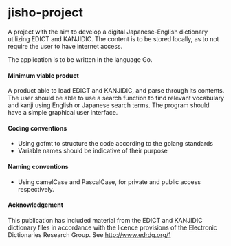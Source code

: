 # jisho-project

A project with the aim to develop a digital Japanese-English dictionary utilizing EDICT and KANJIDIC. 
The content is to be stored locally, as to not require the user to have internet access.

The application is to be written in the language Go.

#### Minimum viable product
A product able to load EDICT and KANJIDIC, and parse through its contents. 
The user should be able to use a search function to find relevant vocabulary and kanji using English or Japanese search terms. 
The program should have a simple graphical user interface.

#### Coding conventions
- Using gofmt to structure the code according to the golang standards
- Variable names should be indicative of their purpose

#### Naming conventions
- Using camelCase and PascalCase, for private and public access respectively.

#### Acknowledgement
This publication has included material from the EDICT and KANJIDIC dictionary files in accordance with the licence provisions of the Electronic Dictionaries Research Group. 
See http://www.edrdg.org/1
